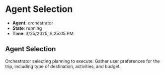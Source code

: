 # Agent Selection

- **Agent**: orchestrator
- **State**: running
- **Time**: 3/25/2025, 9:25:05 PM

## Agent Selection

Orchestrator selecting planning to execute: Gather user preferences for the trip, including type of destination, activities, and budget.

